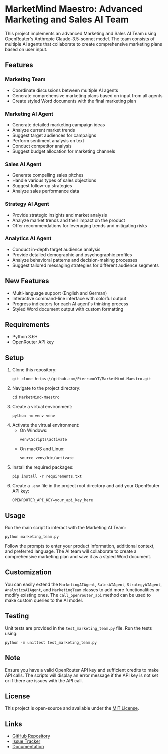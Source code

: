 # MarketMind Maestro: Advanced Marketing and Sales AI Team

This project implements an advanced Marketing and Sales AI Team using OpenRouter's Anthropic Claude-3.5-sonnet model. The team consists of multiple AI agents that collaborate to create comprehensive marketing plans based on user input.

## Features

### Marketing Team
- Coordinate discussions between multiple AI agents
- Generate comprehensive marketing plans based on input from all agents
- Create styled Word documents with the final marketing plan

### Marketing AI Agent
- Generate detailed marketing campaign ideas
- Analyze current market trends
- Suggest target audiences for campaigns
- Perform sentiment analysis on text
- Conduct competitor analysis
- Suggest budget allocation for marketing channels

### Sales AI Agent
- Generate compelling sales pitches
- Handle various types of sales objections
- Suggest follow-up strategies
- Analyze sales performance data

### Strategy AI Agent
- Provide strategic insights and market analysis
- Analyze market trends and their impact on the product
- Offer recommendations for leveraging trends and mitigating risks

### Analytics AI Agent
- Conduct in-depth target audience analysis
- Provide detailed demographic and psychographic profiles
- Analyze behavioral patterns and decision-making processes
- Suggest tailored messaging strategies for different audience segments

## New Features
- Multi-language support (English and German)
- Interactive command-line interface with colorful output
- Progress indicators for each AI agent's thinking process
- Styled Word document output with custom formatting

## Requirements

- Python 3.6+
- OpenRouter API key

## Setup

1. Clone this repository:
   ```
   git clone https://github.com/PierrunoYT/MarketMind-Maestro.git
   ```
2. Navigate to the project directory:
   ```
   cd MarketMind-Maestro
   ```
3. Create a virtual environment:
   ```
   python -m venv venv
   ```
4. Activate the virtual environment:
   - On Windows:
     ```
     venv\Scripts\activate
     ```
   - On macOS and Linux:
     ```
     source venv/bin/activate
     ```
5. Install the required packages:
   ```
   pip install -r requirements.txt
   ```
6. Create a `.env` file in the project root directory and add your OpenRouter API key:
   ```
   OPENROUTER_API_KEY=your_api_key_here
   ```

## Usage

Run the main script to interact with the Marketing AI Team:

```
python marketing_team.py
```

Follow the prompts to enter your product information, additional context, and preferred language. The AI team will collaborate to create a comprehensive marketing plan and save it as a styled Word document.

## Customization

You can easily extend the `MarketingAIAgent`, `SalesAIAgent`, `StrategyAIAgent`, `AnalyticsAIAgent`, and `MarketingTeam` classes to add more functionalities or modify existing ones. The `call_openrouter_api` method can be used to make custom queries to the AI model.

## Testing

Unit tests are provided in the `test_marketing_team.py` file. Run the tests using:

```
python -m unittest test_marketing_team.py
```

## Note

Ensure you have a valid OpenRouter API key and sufficient credits to make API calls. The scripts will display an error message if the API key is not set or if there are issues with the API call.

## License

This project is open-source and available under the [MIT License](LICENSE).

## Links

- [GitHub Repository](https://github.com/PierrunoYT/MarketMind-Maestro)
- [Issue Tracker](https://github.com/PierrunoYT/MarketMind-Maestro/issues)
- [Documentation](https://github.com/PierrunoYT/MarketMind-Maestro/wiki)
